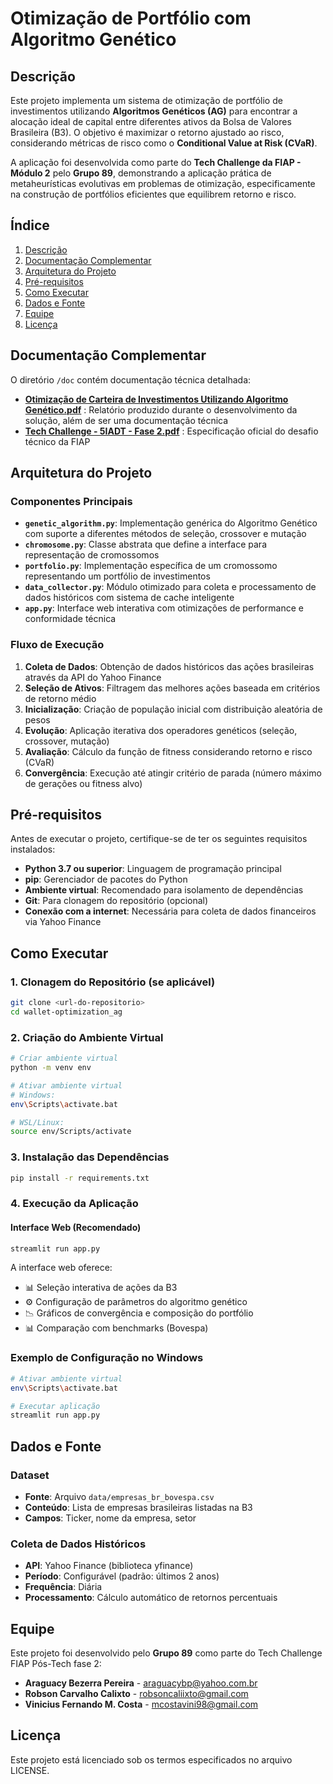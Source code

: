 # Otimização de Portfólio com Algoritmo Genético

## Descrição

Este projeto implementa um sistema de otimização de portfólio de investimentos utilizando **Algoritmos Genéticos (AG)** para encontrar a alocação ideal de capital entre diferentes ativos da Bolsa de Valores Brasileira (B3). O objetivo é maximizar o retorno ajustado ao risco, considerando métricas de risco como o **Conditional Value at Risk (CVaR)**.

A aplicação foi desenvolvida como parte do **Tech Challenge da FIAP - Módulo 2** pelo **Grupo 89**, demonstrando a aplicação prática de metaheurísticas evolutivas em problemas de otimização, especificamente na construção de portfólios eficientes que equilibrem retorno e risco.

## Índice

1. [Descrição](#descrição)
2. [Documentação Complementar](#documentação-complementar)
3. [Arquitetura do Projeto](#arquitetura-do-projeto)
4. [Pré-requisitos](#pré-requisitos)
5. [Como Executar](#como-executar)
6. [Dados e Fonte](#dados-e-fonte)
7. [Equipe](#equipe)
8. [Licença](#licença)

## Documentação Complementar

O diretório `/doc` contém documentação técnica detalhada:

- [**Otimização de Carteira de Investimentos Utilizando Algoritmo Genético.pdf**](./doc/Otimização%20de%20Carteira%20de%20Investimentos%20Utilizando%20Algoritmo%20Genético.pdf) : Relatório produzido durante o desenvolvimento da solução, além de ser uma documentação técnica
- [**Tech Challenge - 5IADT - Fase 2.pdf**](./doc/Tech%20Challenge%20-%205IADT%20-%20Fase%202.pdf) : Especificação oficial do desafio técnico da FIAP

## Arquitetura do Projeto

### Componentes Principais

- **`genetic_algorithm.py`**: Implementação genérica do Algoritmo Genético com suporte a diferentes métodos de seleção, crossover e mutação
- **`chromosome.py`**: Classe abstrata que define a interface para representação de cromossomos
- **`portfolio.py`**: Implementação específica de um cromossomo representando um portfólio de investimentos
- **`data_collector.py`**: Módulo otimizado para coleta e processamento de dados históricos com sistema de cache inteligente
- **`app.py`**: Interface web interativa com otimizações de performance e conformidade técnica

### Fluxo de Execução

1. **Coleta de Dados**: Obtenção de dados históricos das ações brasileiras através da API do Yahoo Finance
2. **Seleção de Ativos**: Filtragem das melhores ações baseada em critérios de retorno médio
3. **Inicialização**: Criação de população inicial com distribuição aleatória de pesos
4. **Evolução**: Aplicação iterativa dos operadores genéticos (seleção, crossover, mutação)
5. **Avaliação**: Cálculo da função de fitness considerando retorno e risco (CVaR)
6. **Convergência**: Execução até atingir critério de parada (número máximo de gerações ou fitness alvo)

## Pré-requisitos

Antes de executar o projeto, certifique-se de ter os seguintes requisitos instalados:

- **Python 3.7 ou superior**: Linguagem de programação principal
- **pip**: Gerenciador de pacotes do Python
- **Ambiente virtual**: Recomendado para isolamento de dependências
- **Git**: Para clonagem do repositório (opcional)
- **Conexão com a internet**: Necessária para coleta de dados financeiros via Yahoo Finance

## Como Executar

### 1. Clonagem do Repositório (se aplicável)

```bash
git clone <url-do-repositorio>
cd wallet-optimization_ag
```

### 2. Criação do Ambiente Virtual

```bash
# Criar ambiente virtual
python -m venv env

# Ativar ambiente virtual
# Windows:
env\Scripts\activate.bat

# WSL/Linux:
source env/Scripts/activate
```

### 3. Instalação das Dependências

```bash
pip install -r requirements.txt
```

### 4. Execução da Aplicação

#### Interface Web (Recomendado)

```bash
streamlit run app.py
```

A interface web oferece:
- 📊 Seleção interativa de ações da B3
- ⚙️ Configuração de parâmetros do algoritmo genético
- 📉 Gráficos de convergência e composição do portfólio
- 📊 Comparação com benchmarks (Bovespa)

### Exemplo de Configuração no Windows

```bash
# Ativar ambiente virtual
env\Scripts\activate.bat

# Executar aplicação
streamlit run app.py
```

## Dados e Fonte

### Dataset
- **Fonte**: Arquivo `data/empresas_br_bovespa.csv`
- **Conteúdo**: Lista de empresas brasileiras listadas na B3
- **Campos**: Ticker, nome da empresa, setor

### Coleta de Dados Históricos
- **API**: Yahoo Finance (biblioteca yfinance)
- **Período**: Configurável (padrão: últimos 2 anos)
- **Frequência**: Diária
- **Processamento**: Cálculo automático de retornos percentuais

## Equipe

Este projeto foi desenvolvido pelo **Grupo 89** como parte do Tech Challenge FIAP Pós-Tech fase 2:

- **Araguacy Bezerra Pereira**   - araguacybp@yahoo.com.br
- **Robson Carvalho Calixto**    - robsoncaliixto@gmail.com
- **Vinicius Fernando M. Costa** - mcostavini98@gmail.com   

## Licença

Este projeto está licenciado sob os termos especificados no arquivo LICENSE.
